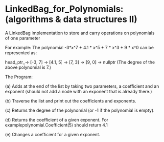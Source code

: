# LinkedBag_for_Polynomials: (algorithms & data structures II)

A LinkedBag implementation to store and carry operations on polynomials of one parameter

For example:
The polynomial -3*x^7 + 4.1 * x^5 + 7 * x^3 + 9 * x^0 can be represented as: 

head_ptr_→ [-3, 7] → [4.1, 5] → [7, 3] → [9, 0] → nullptr
(The degree of the above polynomial is 7.)

The Program:

(a) Adds at the end of the list by taking two parameters, a coefficient and an exponent (should not add a node with an exponent that is already there.) 

(b) Traverse the list and print out the coefficients and exponents. 

(c) Returns the degree of the polynomial (or -1 if the polynomial is empty).

(d) Returns the coefficient of a given exponent. For examplepolynomial.Coefficient(5) should return 4.1

(e) Changes a coefficient for a given exponent.

